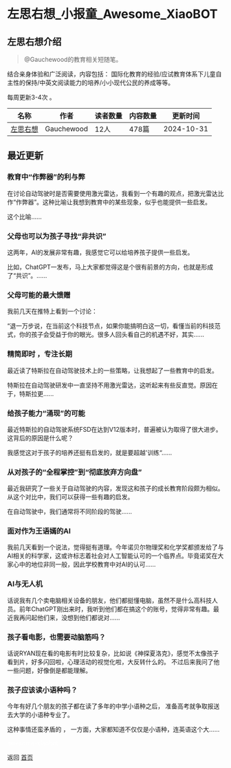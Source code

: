 # 左思右想_小报童_Awesome_XiaoBOT

## 左思右想介绍
> @Gauchewood的教育相关短随笔。    
    
结合亲身体验和广泛阅读，内容包括： 国际化教育的经验/应试教育体系下儿童自主性的保持/中英文阅读能力的培养/小小现代公民的养成等等。    
    
每周更新3-4次 。  
  


|名称|作者|读者数量|内容数量|更新时间|
|---|---|---|---|---|
|[左思右想](https://xiaobot.net/p/thinkagain?refer=0b133df9-27dc-423b-8101-639049001c13)|Gauchewood|12人|478篇|2024-10-31|

## 最近更新
### 教育中“作弊器”的利与弊

在讨论自动驾驶时是否需要使用激光雷达，我看到一个有趣的观点，把激光雷达比作“作弊器”。这种比喻让我想到教育中的某些现象，似乎也能提供一些启发。

这个比喻......

### 父母也可以为孩子寻找“非共识”

这两年，AI的发展非常有趣，我感觉它可以给培养孩子提供一些启发。

比如，ChatGPT一发布，马上大家都觉得这是个很有前景的方向，也就是形成了“共识”。......

### 父母可能的最大馈赠

我前几天在推特上看到一个讨论：

“退一万步说，在当前这个科技节点，如果你能搞明白这一切，看懂当前的科技范式，你的孩子会受益于你的眼光。很多人回头看自己的机遇不好，其实......

### 精简即时 ，专注长期

最近读了特斯拉在自动驾驶技术上的一些策略，让我想起了一些教育中的启发。

特斯拉在自动驾驶研发中一直坚持不用激光雷达，这听起来有些反直觉。原因在于，特斯拉更......

### 给孩子能力“涌现”的可能

最近特斯拉的自动驾驶系统FSD在达到V12版本时，普遍被认为取得了很大进步。这背后的原因是什么呢？

我感觉这对于孩子的培养还挺有启发的，就是要超越'训练“......

### 从对孩子的“全程掌控”到“彻底放弃方向盘”

最近我研究了一些关于自动驾驶的内容，发现这和孩子的成长教育阶段颇为相似。从这个对比中，我们可以获得一些有趣的启发。

在自动驾驶中，我们通常将不同阶段的驾驶......

### 面对作为王语嫣的AI

我前几天看到一个说法，觉得挺有道理。今年诺贝尔物理奖和化学奖都颁发给了与AI相关的科学家，这或许标志着社会对人工智能认可的一个临界点。毕竟诺奖在大家心中的地位非同一般，因此学校教育中对AI的认可......

### AI与无人机

话说我有几个卖电脑相关设备的朋友，他们都挺懂电脑，虽然不是什么高科技人员。前年ChatGPT刚出来时，我听到他们都在搞这个的账号，觉得非常有趣。最近我再问起他们来，没想到他们都说对......

### 孩子看电影，也需要动脑筋吗？

话说RYAN现在看的电影有时比较复杂，比如说《神探夏洛克》，感觉不太像孩子看到片，好多闪回啦，心理活动的视觉化啦，大反转什么的。
不过后来我问了他一些问题，好像倒是都能理解。

### 孩子应该读小语种吗？

今年有好几个朋友的孩子都在读了多年的中学小语种之后， 准备高考就争取报送去大学的小语种专业了。

这种事情还蛮矛盾的 ， 一方面，大家都知道不仅仅是小语种，连英语这个大......


<a href="https://github.com/Reno9527/awesome-xiaobot" style="color: white; text-decoration: none;">awesome-xiaobot</a>

返回 [首页](../README.md)
